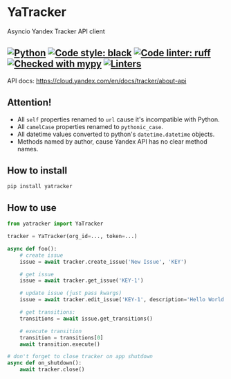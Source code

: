 YaTracker
===

Asyncio Yandex Tracker API client

[![Python](https://img.shields.io/badge/python-^3.10-blue)](https://www.python.org/)
[![Code style: black](https://img.shields.io/badge/code%20style-black-000000.svg)](https://github.com/psf/black)
[![Code linter: ruff](https://img.shields.io/endpoint?url=https://raw.githubusercontent.com/charliermarsh/ruff/main/assets/badge/v1.json)](https://github.com/charliermarsh/ruff)
[![Checked with mypy](https://www.mypy-lang.org/static/mypy_badge.svg)](https://mypy-lang.org/)
[![Linters](https://github.com/Olegt0rr/YaTracker/actions/workflows/linters.yml/badge.svg)](https://github.com/Olegt0rr/YaTracker/actions/workflows/linters.yml)
---


API docs: https://cloud.yandex.com/en/docs/tracker/about-api

## Attention!
* All `self` properties renamed to `url` cause it's incompatible with Python.
* All `camelCase` properties renamed to `pythonic_case`.
* All datetime values converted to python's `datetime.datetime` objects.
* Methods named by author, cause Yandex API has no clear method names.


## How to install
```text
pip install yatracker
```


## How to use
```python
from yatracker import YaTracker

tracker = YaTracker(org_id=..., token=...)

async def foo():
    # create issue
    issue = await tracker.create_issue('New Issue', 'KEY')

    # get issue
    issue = await tracker.get_issue('KEY-1')

    # update issue (just pass kwargs)
    issue = await tracker.edit_issue('KEY-1', description='Hello World')

    # get transitions:
    transitions = await issue.get_transitions()

    # execute transition
    transition = transitions[0]
    await transition.execute()

```
```python
# don't forget to close tracker on app shutdown
async def on_shutdown():
    await tracker.close()

```
